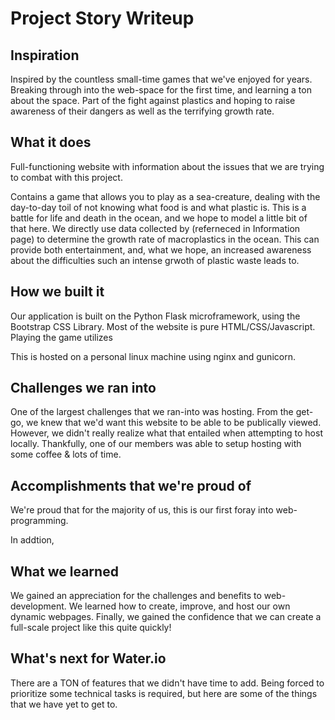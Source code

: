 # Project Story Writeup

## Inspiration
Inspired by the countless small-time games that we've enjoyed for years. Breaking through into the web-space for the first time, and learning a ton about the space.
Part of the fight against plastics and hoping to raise awareness of their dangers as well as the terrifying growth rate.

## What it does
Full-functioning website with information about the issues that we are trying to combat with this project.

Contains a game that allows you to play as a sea-creature, dealing with the day-to-day toil of not knowing what food is and what plastic is. This is a battle for life and death in the ocean, and we hope to model a little bit of that here. We directly use data collected by (referneced in Information page) to determine the growth rate of macroplastics in the ocean. This can provide both entertainment, and, what we hope, an increased awareness about the difficulties such an intense grwoth of plastic waste leads to.


## How we built it
Our application is built on the Python Flask microframework, using the Bootstrap CSS Library. Most of the website is pure HTML/CSS/Javascript. Playing the game utilizes 

This is hosted on a personal linux machine using nginx and gunicorn.

## Challenges we ran into

One of the largest challenges that we ran-into was hosting. From the get-go, we knew that we'd want this website to be able to be publically viewed. However, we didn't really realize what that entailed when attempting to host locally. Thankfully, one of our members was able to setup hosting with some coffee & lots of time. 

## Accomplishments that we're proud of

We're proud that for the majority of us, this is our first foray into web-programming. 

In addtion, 

## What we learned

We gained an appreciation for the challenges and benefits to web-development. We learned how to create, improve, and host our own dynamic webpages. Finally, we gained the confidence that we can create a full-scale project like this quite quickly!

## What's next for Water.io

There are a TON of features that we didn't have time to add. Being forced to prioritize some technical tasks is required, but here are some of the things that we have yet to get to.
